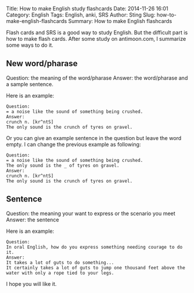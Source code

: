 Title: How to make English study flashcards
Date: 2014-11-26 16:01
Category: English
Tags: English, anki, SRS
Author: Sting
Slug: how-to-make-english-flashcards
Summary: How to make English flashcards


Flash cards and SRS is a good way to study English. But the difficult part is how to make flash cards. After some study on antimoon.com, I summarize some ways to do it.

## New word/pharase

Question: the meaning of the word/pharase
Answer: the word/pharase and a sample sentence.

Here is an example:

    Question:
    = a noise like the sound of something being crushed.
    Answer:
    crunch n. [kr^ntS]
    The only sound is the crunch of tyres on gravel.

Or you can give an example sentence in the question but leave the word empty. I can change the previous example as following:

    Question:
    = a noise like the sound of something being crushed.
    The only sound is the _ of tyres on gravel.
    Answer:
    crunch n. [kr^ntS]
    The only sound is the crunch of tyres on gravel.


## Sentence

Question: the meaning your want to express or the scenario you meet
Answer: the sentence

Here is an example:

    Question:
    In oral English, how do you express something needing courage to do it.
    Answer:
    It takes a lot of guts to do something...
    It certainly takes a lot of guts to jump one thousand feet above the water with only a rope tied to your legs.

I hope you will like it.
